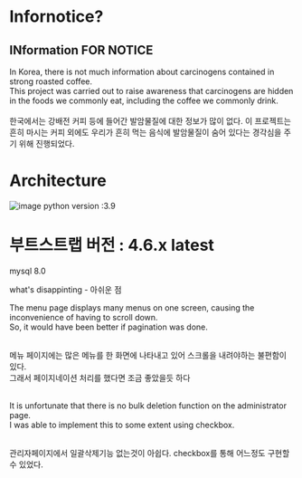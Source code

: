 # Infornotice?
<h2>INformation FOR NOTICE</h2>
In Korea, there is not much information about carcinogens contained in strong roasted coffee. <br>
This project was carried out to raise awareness that carcinogens are hidden in the foods we commonly eat, including the coffee we commonly drink.
<br><br>
한국에서는 강배전 커피 등에 들어간 발암물질에 대한 정보가 많이 없다.
이 프로젝트는 흔히 마시는 커피 외에도 우리가 흔히 먹는 음식에 발암물질이 숨어 있다는 경각심을 주기 위해 진행되었다.

# Architecture
![image](https://github.com/Embreaon/InforNotice/assets/131318057/8b83b1f0-fdd5-4c37-8f50-29f19769b6b0)
python version :3.9 <Br>
# 부트스트랩 버전 : 4.6.x latest<br>
mysql 8.0 <br>

what's disappinting - 아쉬운 점

The menu page displays many menus on one screen, causing the inconvenience of having to scroll down. <br>
So, it would have been better if pagination was done.<br><br>

메뉴 페이지에는 많은 메뉴를 한 화면에 나타내고 있어 스크롤을 내려야하는 불편함이 있다. <br>
그래서 페이지네이션 처리를 했다면 조금 좋았을듯 하다 <br><br>

It is unfortunate that there is no bulk deletion function on the administrator page.<br>
I was able to implement this to some extent using checkbox.<br><br>

관리자페이지에서 일괄삭제기능 없는것이 아쉽다.
checkbox를 통해 어느정도 구현할수 있었다.
